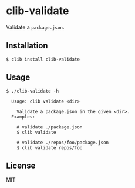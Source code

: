 
# clib-validate

  Validate a `package.json`.

## Installation

    $ clib install clib-validate

## Usage

```
$ ./clib-validate -h

  Usage: clib validate <dir>

    Validate a package.json in the given <dir>.
  Examples:

    # validate ./package.json
    $ clib validate

    # validate ./repos/foo/package.json
    $ clib validate repos/foo
```

## License

  MIT
